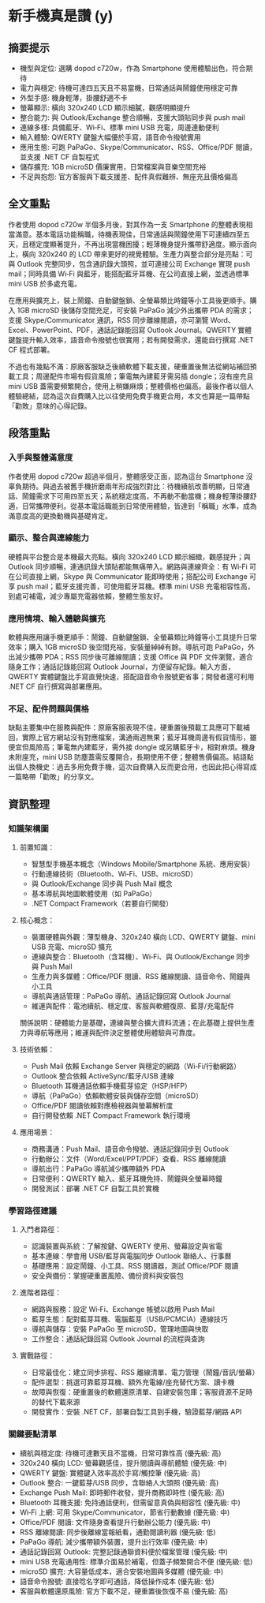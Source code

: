 # 新手機真是讚 (y)

## 摘要提示
- 機型與定位: 選購 dopod c720w，作為 Smartphone 使用體驗出色，符合期待
- 電力與穩定: 待機可達四五天且不易當機，日常通話與鬧鐘使用穩定可靠
- 外型手感: 機身輕薄，掛腰舒適不卡
- 螢幕顯示: 橫向 320x240 LCD 顯示細膩，觀感明顯提升
- 整合能力: 與 Outlook/Exchange 整合順暢，支援大頭貼同步與 push mail
- 連線多樣: 具備藍牙、Wi‑Fi、標準 mini USB 充電，周邊連動便利
- 輸入體驗: QWERTY 鍵盤大幅優於手寫，語音命令撥號實用
- 應用生態: 可跑 PaPaGo、Skype/Communicator、RSS、Office/PDF 閱讀，並支援 .NET CF 自製程式
- 儲存擴充: 1GB microSD 價廉實用，日常檔案與音樂空間充裕
- 不足與抱怨: 官方客服與下載支援差、配件真假難辨、無座充且價格偏高

## 全文重點
作者使用 dopod c720w 半個多月後，對其作為一支 Smartphone 的整體表現相當滿意。基本電話功能稱職，待機表現佳，日常通話與鬧鐘使用下可連續四至五天，且穩定度顯著提升，不再出現當機困擾；輕薄機身提升攜帶舒適度。顯示面向上，橫向 320x240 的 LCD 帶來更好的視覺體驗。生產力與整合部分是亮點：可與 Outlook 完整同步，包含通訊錄大頭照，並可連接公司 Exchange 實現 push mail；同時具備 Wi‑Fi 與藍牙，能搭配藍牙耳機、在公司直接上網，並透過標準 mini USB 於多處充電。

在應用與擴充上，裝上鬧鐘、自動鍵盤鎖、全螢幕類比時鐘等小工具後更順手。購入 1GB microSD 後儲存空間充足，可安裝 PaPaGo 減少外出攜帶 PDA 的需求；支援 Skype/Communicator 通訊，RSS 同步離線閱讀，亦可瀏覽 Word、Excel、PowerPoint、PDF，通話記錄能回寫 Outlook Journal。QWERTY 實體鍵盤提升輸入效率，語音命令撥號也很實用；若有開發需求，還能自行撰寫 .NET CF 程式部署。

不過也有幾點不滿：原廠客服缺乏後續軟體下載支援，硬重置後無法從網站補回預載工具；周邊配件市場有假貨風險；筆電無內建藍牙需另插 dongle；沒有座充且 mini USB 蓋需要頻繁開合，使用上稍嫌麻煩；整體價格也偏高。最後作者以個人體驗總結，認為這次自費購入比以往使用免費手機更合用，本文也算是一篇帶點「勸敗」意味的心得記錄。

## 段落重點
### 入手與整體滿意度
作者使用 dopod c720w 超過半個月，整體感受正面，認為這台 Smartphone 沒辜負期待。與過去被舊手機折磨兩年形成強烈對比：待機續航改善明顯，日常通話、鬧鐘需求下可用四至五天；系統穩定度高，不再動不動當機；機身輕薄掛腰舒適，日常攜帶便利。從基本電話職能到日常使用體驗，皆達到「稱職」水準，成為滿意度高的更換動機與基礎肯定。

### 顯示、整合與連線能力
硬體與平台整合是本機最大亮點。橫向 320x240 LCD 顯示細緻，觀感提升；與 Outlook 同步順暢，連通訊錄大頭貼都能無痛帶入。網路與連線齊全：有 Wi‑Fi 可在公司直接上網，Skype 與 Communicator 能即時使用；搭配公司 Exchange 可享 push mail；藍牙支援完善，可使用藍牙耳機。標準 mini USB 充電相容性高，到處可補電，減少專屬充電器依賴，整體生態友好。

### 應用情境、輸入體驗與擴充
軟體與應用讓手機更順手：鬧鐘、自動鍵盤鎖、全螢幕類比時鐘等小工具提升日常效率；購入 1GB microSD 後空間充裕，安裝量綽綽有餘。導航可跑 PaPaGo，外出減少攜帶 PDA；RSS 同步後可離線閱讀；支援 Office 與 PDF 文件瀏覽，適合隨身工作；通話記錄能回寫 Outlook Journal，方便留存紀錄。輸入方面，QWERTY 實體鍵盤比手寫直覺快速，搭配語音命令撥號更省事；開發者還可利用 .NET CF 自行撰寫與部署應用。

### 不足、配件問題與價格
缺點主要集中在服務與配件：原廠客服表現不佳，硬重置後預載工具應可下載補回，實際上官方網站沒有對應檔案，溝通兩週無果；藍牙耳機周邊有假貨情形，雖便宜但風險高；筆電無內建藍牙，需外接 dongle 或另購藍牙卡，相對麻煩。機身未附座充，mini USB 防塵蓋需反覆開合，長期使用不便；整體售價偏高。結語點出個人換機史：過去多用免費手機，這次自費購入反而更合用，也因此把心得寫成一篇略帶「勸敗」的分享文。

## 資訊整理

### 知識架構圖
1. 前置知識：
   - 智慧型手機基本概念（Windows Mobile/Smartphone 系統、應用安裝）
   - 行動連線技術（Bluetooth、Wi‑Fi、USB、microSD）
   - 與 Outlook/Exchange 同步與 Push Mail 概念
   - 基本導航與地圖軟體使用（如 PaPaGo）
   - .NET Compact Framework（若要自行開發）

2. 核心概念：
   - 裝置硬體與外觀：薄型機身、320x240 橫向 LCD、QWERTY 鍵盤、mini USB 充電、microSD 擴充
   - 連線與整合：Bluetooth（含耳機）、Wi‑Fi、與 Outlook/Exchange 同步與 Push Mail
   - 生產力與多媒體：Office/PDF 閱讀、RSS 離線閱讀、語音命令、鬧鐘與小工具
   - 導航與通話管理：PaPaGo 導航、通話記錄回寫 Outlook Journal
   - 維運與配件：電池續航、穩定度、客服與軟體復原、藍芽/充電配件

   關係說明：硬體能力是基礎，連線與整合擴大資料流通；在此基礎上提供生產力與導航等應用；維運與配件決定整體使用體驗與可靠度。

3. 技術依賴：
   - Push Mail 依賴 Exchange Server 與穩定的網路（Wi‑Fi/行動網路）
   - Outlook 整合依賴 ActiveSync/藍牙/USB 連線
   - Bluetooth 耳機通話依賴手機藍芽協定（HSP/HFP）
   - 導航（PaPaGo）依賴軟體安裝與儲存空間（microSD）
   - Office/PDF 閱讀依賴對應檢視器與螢幕解析度
   - 自行開發依賴 .NET Compact Framework 執行環境

4. 應用場景：
   - 商務溝通：Push Mail、語音命令撥號、通話記錄同步到 Outlook
   - 行動辦公：文件（Word/Excel/PPT/PDF）查看、RSS 離線閱讀
   - 導航出行：PaPaGo 導航減少攜帶額外 PDA
   - 日常便利：QWERTY 輸入、藍牙耳機免持、鬧鐘與全螢幕時鐘
   - 開發測試：部署 .NET CF 自製工具於實機

### 學習路徑建議
1. 入門者路徑：
   - 認識裝置與系統：了解按鍵、QWERTY 使用、螢幕設定與省電
   - 基本連線：學會用 USB/藍芽與電腦同步 Outlook 聯絡人、行事曆
   - 基礎應用：設定鬧鐘、小工具、RSS 閱讀器，測試 Office/PDF 閱讀
   - 安全與備份：掌握硬重置風險、備份資料與安裝包

2. 進階者路徑：
   - 網路與服務：設定 Wi‑Fi、Exchange 帳號以啟用 Push Mail
   - 藍芽生態：配對藍芽耳機、電腦藍芽（USB/PCMCIA）連線技巧
   - 導航與儲存：安裝 PaPaGo 至 microSD，管理地圖與快取
   - 工作整合：通話紀錄回寫 Outlook Journal 的流程與查詢

3. 實戰路徑：
   - 日常最佳化：建立同步排程、RSS 離線清單、電力管理（鬧鐘/音訊/螢幕）
   - 配件選型：挑選可靠藍芽耳機、額外充電線/座充替代方案、讀卡機
   - 故障與恢復：硬重置後的軟體還原清單、自建安裝包庫；客服資源不足時的替代下載來源
   - 開發實作：安裝 .NET CF，部署自製工具到手機，驗證藍芽/網路 API

### 關鍵要點清單
- 續航與穩定度: 待機可達數天且不當機，日常可靠性高 (優先級: 高)
- 320x240 橫向 LCD: 螢幕觀感佳，提升閱讀與導航體驗 (優先級: 中)
- QWERTY 鍵盤: 實體鍵入效率高於手寫/觸控筆 (優先級: 高)
- Outlook 整合: 一鍵藍芽/USB 同步，含聯絡人大頭照 (優先級: 高)
- Exchange Push Mail: 即時郵件收發，提升商務即時性 (優先級: 高)
- Bluetooth 耳機支援: 免持通話便利，但需留意真偽與相容性 (優先級: 中)
- Wi‑Fi 上網: 可用 Skype/Communicator，節省行動數據 (優先級: 中)
- Office/PDF 閱讀: 文件隨身查看提升行動辦公能力 (優先級: 中)
- RSS 離線閱讀: 同步後離線當報紙看，通勤閱讀利器 (優先級: 低)
- PaPaGo 導航: 減少攜帶額外裝置，提升出行效率 (優先級: 中)
- 通話記錄回寫 Outlook: 完整記錄通聯資料便於檔案管理 (優先級: 中)
- mini USB 充電通用性: 標準介面易於補電，但蓋子頻繁開合不便 (優先級: 低)
- microSD 擴充: 大容量低成本，適合安裝地圖與多媒體 (優先級: 中)
- 語音命令撥號: 直接唸名字即可通話，降低操作成本 (優先級: 低)
- 客服與軟體還原風險: 官方下載不足，硬重置後恢復不易 (優先級: 高)